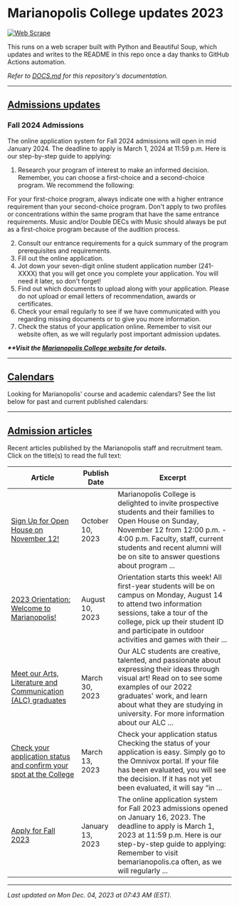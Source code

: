 # Marianopolis College updates 2023

[![Web Scrape](https://github.com/cw118/mari-updates/actions/workflows/scrape.yml/badge.svg)](https://github.com/cw118/mari-updates/actions/workflows/scrape.yml)

This runs on a web scraper built with Python and Beautiful Soup, which updates and writes to the README in this repo once a day thanks to GitHub Actions automation.

*Refer to [DOCS.md](DOCS.md) for this repository's documentation.*

---

## [Admissions updates](https://www.bemarianopolis.ca/admissions/updates/)




### Fall 2024 Admissions
The online application system for Fall 2024 admissions will open in mid January 2024. The deadline to apply is March 1, 2024 at 11:59 p.m. 
Here is our step-by-step guide to applying:
1. Research your program of interest to make an informed decision. Remember, you can choose a first-choice and a second-choice program. We recommend the following: 

For your first-choice program, always indicate one with a higher entrance requirement than your second-choice program. 
Don't apply to two profiles or concentrations within the same program that have the same entrance requirements. 
Music and/or Double DECs with Music should always be put as a first-choice program because of the audition process. 

2. Consult our entrance requirements for a quick summary of the program prerequisites and requirements.
3. Fill out the online application. 
4. Jot down your seven-digit online student application number (241-XXXX) that you will get once you complete your application. You will need it later, so don't forget!
5. Find out which documents to upload along with your application. Please do not upload or email letters of recommendation, awards or certificates. 
6. Check your email regularly to see if we have communicated with you regarding missing documents or to give you more information.
7. Check the status of your application online. 
Remember to visit our website often, as we will regularly post important admission updates.

***\*\*Visit the [Marianopolis College website](https://www.bemarianopolis.ca/admissions/updates/) for details.***

---

## [Calendars](https://www.marianopolis.edu/campus-life/calendar/)

Looking for Marianopolis' course and academic calendars? See the list below for past and current published calendars:


---

## [Admission articles](https://www.bemarianopolis.ca/category/admissions/)

Recent articles published by the Marianopolis staff and recruitment team. Click on the title(s) to read the full text:

| Article | Publish Date | Excerpt |
| ------- | ------------ | ------- |
| [Sign Up for Open House on November 12!](https://www.bemarianopolis.ca/sign-up-for-open-house-on-november-12/) | October 10, 2023 | Marianopolis College is delighted to invite prospective students and their families to Open House on Sunday, November 12 from 12:00 p.m. - 4:00 p.m. Faculty, staff, current students and recent alumni will be on site to answer questions about program ... |
| [2023 Orientation: Welcome to Marianopolis!](https://www.bemarianopolis.ca/2023-orientation-welcome-to-marianopolis/) | August 10, 2023 | Orientation starts this week! All first-year students will be on campus on Monday, August 14 to attend two information sessions, take a tour of the college, pick up their student ID and participate in outdoor activities and games with their ... |
| [Meet our Arts, Literature and Communication (ALC) graduates](https://www.bemarianopolis.ca/meet-our-arts-literature-and-communication-alc-students/) | March 30, 2023 | Our ALC students are creative, talented, and passionate about expressing their ideas through visual art! Read on to see some examples of our 2022 graduates' work, and learn about what they are studying in university. For more information about our ALC ... |
| [Check your application status and confirm your spot at the College](https://www.bemarianopolis.ca/check-status-confirm/) | March 13, 2023 | Check your application status Checking the status of your application is easy. Simply go to the Omnivox portal. If your file has been evaluated, you will see the decision. If it has not yet been evaluated, it will say “in ... |
| [Apply for Fall 2023](https://www.bemarianopolis.ca/apply/) | January 13, 2023 | The online application system for Fall 2023 admissions opened on January 16, 2023. The deadline to apply is March 1, 2023 at 11:59 p.m. Here is our step-by-step guide to applying: Remember to visit bemarianopolis.ca often, as we will regularly ... |

---

*Last updated on Mon Dec. 04, 2023 at 07:43 AM (EST).*
